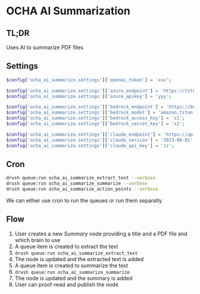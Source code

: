 # OCHA AI Summarization

## TL;DR

Uses AI to summarize PDF files

## Settings

```php
$config['ocha_ai_summarize.settings']['openai_token'] = 'xxx';

$config['ocha_ai_summarize.settings']['azure_endpoint'] = 'https://tst003.openai.azure.com/openai/deployments/tst003/chat/completions?api-version=2023-03-15-preview';
$config['ocha_ai_summarize.settings']['azure_apikey'] = 'yyy';

$config['ocha_ai_summarize.settings']['bedrock_endpoint'] = 'https://bedrock.us-east-1.amazonaws.com/model/amazon.titan-tg1-large/invoke';
$config['ocha_ai_summarize.settings']['bedrock_model'] = 'amazon.titan-tg1-large';
$config['ocha_ai_summarize.settings']['bedrock_access_key'] = 'x1';
$config['ocha_ai_summarize.settings']['bedrock_secret_key'] = 'x2';

$config['ocha_ai_summarize.settings']['claude_endpoint'] = 'https://api.anthropic.com/v1/complete';
$config['ocha_ai_summarize.settings']['claude_version'] = '2023-06-01';
$config['ocha_ai_summarize.settings']['claude_api_key'] = 'zz';
```

## Cron

```bash
drush queue:run ocha_ai_summarize_extract_text --verbose
drush queue:run ocha_ai_summarize_summarize --verbose
drush queue:run ocha_ai_summarize_action_points --verbose
```

We can either use cron to run the queues or run them separatly

## Flow

1. User creates a new *Summary* node providing a title and a PDF file and which brain to use
2. A queue item is created to extract the text
3. `drush queue:run ocha_ai_summarize_extract_text`
4. The node is updated and the extracted text is added
5. A queue item is created to summarize the text
6. `drush queue:run ocha_ai_summarize_summarize`
7. The node is updated and the summary is added
8. User can proof-read and publish the node
